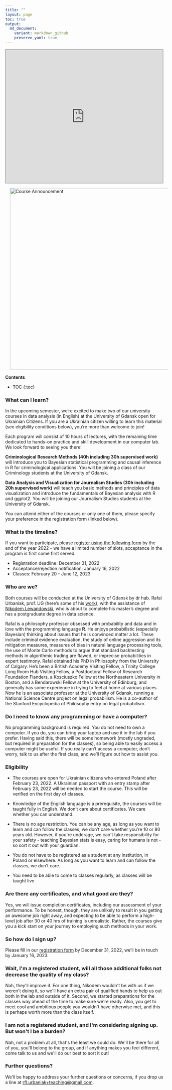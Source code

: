 ```yaml
---
title: ""
layout: page
toc: true
output:
  md_document:
    variant: markdown_github
    preserve_yaml: true
---
```


<div style="display: flex; justify-content: center;">
  <iframe src="https://calendar.google.com/calendar/embed?height=425&wkst=1&bgcolor=%234285F4&ctz=Europe%2FWarsaw&showNav=1&showPrint=0&showTabs=1&showCalendars=1&src=a2UxNjUxZHBjM29sNWw2MnYyYzBtODlwMWtAZ3JvdXAuY2FsZW5kYXIuZ29vZ2xlLmNvbQ&color=%23C0CA33" style="border:solid 1px #777" width="550" height="425" frameborder="0" scrolling="no"></iframe>
</div>


<img src="https://rfl-urbaniak.github.io/teaching//images/finalFinal.jpg" alt="Course Announcement" width="580" style="float: left; padding: 15px 15px 15px 15px;"/>



**Contents**
* TOC
{:toc}




### What can I learn?

In the upcoming semester, we’re excited to make two of our university courses in data analysis (in English) at the University of Gdansk open for Ukrainian Citizens. If you are a Ukrainian citizen willing to learn this material (see eligibility conditions below), you’re more than welcome to join! 

Each program will consist of 10 hours of lectures, with the remaining time dedicated to hands-on practice and skill development in our computer lab. We look forward to seeing you there!


**Criminological Research Methods (40h including 30h supervised work)**  will introduce you to  Bayesian statistical programming and causal inference in R for criminological applications. You will be joining a class of our Criminology students at the University of Gdansk.

**Data Analysis and Visualization for Journalism Studies (30h including 20h supervised work)** will teach you basic methods and principles of data visualization and introduce the fundamentals of Bayesian analysis with R and ggplot2.  You will be joining our Journalism Studies students at the University of Gdansk. 

You can attend either of the courses or only one of them, please specify your preference in the registration form (linked below). 


### What is the timeline?

If you want to participate, please [register using the following form](https://forms.gle/3Ru5vwe1Fs3tJpyD9) by the end of the year 2022 - we have a limited number of slots, acceptance in the program is first come first served.

- Registration deadline: December 31, 2022
- Acceptance/rejection notification: January 16, 2022
- Classes: February 20 - June 12, 2023 

### Who are we?

Both courses will be conducted at the University of Gdansk by dr hab. Rafal Urbaniak, prof. UG (here’s some of his [work](https://ug.academia.edu/Rafa%C5%82Urbaniak)), with the assistance of 
[Nikodem Lewandowski](https://niklewa.github.io), who is about to complete his master’s degree and has a postgraduate degree in data science.

Rafal is a philosophy professor obsessed with probability and data and in love with the programming language **R**. He enjoys probabilistic 
(especially Bayesian) thinking about issues that he is convinced matter a lot. These include criminal evidence evaluation, the study of online aggression and its mitigation measures, measures of bias in natural language processing tools, the use of Monte Carlo methods to argue that standard backtesting methods in algorithmic trading are flawed, or imprecise probabilities in expert testimony. Rafal obtained his PhD in Philosophy from the University of Calgary. He’s been a British Academy Visiting Fellow, a Trinity College Long Room Hub Visiting Fellow, a Postdoctoral Fellow of Research Foundation Flanders, a Kosciuszko Fellow at the Northeastern University in Boston, and a Bendarowski Fellow at the University of Edinburg, and generally has some experience in trying to feel at home at various places. Now he is an associate professor at the University of Gdansk, running a National Science Centre project on legal probabilism. He is a co-author of the Stanford Encyclopedia of Philosophy entry on legal probabilism.



### Do I need to know any programming or have a computer?

No programming background is required. You do not need to own a computer. If you do, you can bring your laptop and use it in the lab if you prefer. Having said this, there will be some homework (mostly ungraded, but required in preparation for the classes), so being able to easily access a computer might be useful. If you really can’t access a computer, don’t worry, talk to us after the first class, and we’ll figure out how to assist you.


### Eligibility

- The courses are open for Ukrainian citizens who entered Poland after February 23, 2022.  A Ukrainian passport with an entry stamp after February 23, 2022 will be needed to start the course. This will be verified on the first day of classes.

- Knowledge of the English language is a prerequisite, the courses will be taught fully in English. We don’t care about certificates. We care whether you can understand.

- There is no age restriction. You can be any age, as long as you want to learn and can follow the classes, we don’t care whether you’re 10 or 80 years old. However, if you're underage, we can't take responsibility for your safety - teaching Bayesian stats is easy, caring for humans is not - so sort it out with your guardian.

- You do not have to be registered as a student at any institution, in Poland or elsewhere. As long as you want to learn and can follow the classes, we don’t care.

- You need to be able to come to classes regularly, as classes will be taught live.


### Are there any certificates, and what good are they?

Yes, we will issue completion certificates, including our assessment of your performance. To be honest, though, they are unlikely to result in you getting an awesome job right away, and expecting to be able to perform a high-level job after 30 or 40 hrs of training is unrealistic. Rather, the courses give you a kick start on your journey to employing such methods in your work.

### So how do I sign up?

Please fill in our [registration form](https://forms.gle/3Ru5vwe1Fs3tJpyD9) by December 31, 2022, we’ll be in touch by January 16, 2023.

### Wait, I'm a registered student, will all those additional folks not decrease the quality of my class?

Nah, they'll improve it. For one thing, Nikodem wouldn't be with us if we weren't doing it, so we'll have an extra pair of qualified hands to help us out both in the lab and outside of it. Second, we started preparations for the classes way ahead of the time to make sure we're ready. Also, you get to meet cool and ambitious people you wouldn't have otherwise met, and this is perhaps worth more than the class itself.


### I am not a registered student, and I'm considering signing up. But won't I be a burden?

Nah, not a problem at all, that's the least we could do. We'll be there for all of you, you'll belong to the group, and if anything makes you feel different, come talk to us and we'll do our best to sort it out!




### Further questions?

We’ll be happy to address your further questions or concerns, if you drop us a line at  <a href="mailto:rfl.urbaniak+teaching@gmail.com">rfl.urbaniak+teaching@gmail.com</a>.
